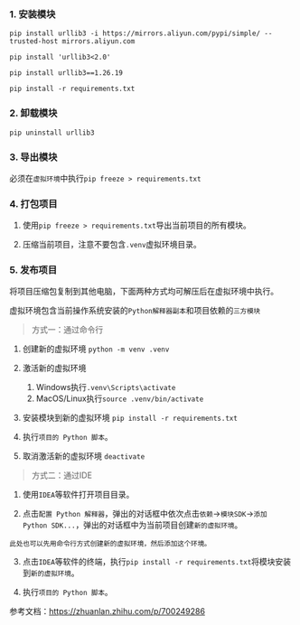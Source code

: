 ### 1. 安装模块

`pip install urllib3 -i https://mirrors.aliyun.com/pypi/simple/ --trusted-host mirrors.aliyun.com`

`pip install 'urllib3<2.0'`

`pip install urllib3==1.26.19`

`pip install -r requirements.txt`

### 2. 卸载模块

`pip uninstall urllib3`

### 3. 导出模块

必须在`虚拟环境`中执行`pip freeze > requirements.txt`

### 4. 打包项目

1. 使用`pip freeze > requirements.txt`导出当前项目的所有模块。

2. 压缩当前项目，注意不要包含`.venv`虚拟环境目录。

### 5. 发布项目

将项目压缩包复制到其他电脑，下面两种方式均可解压后在虚拟环境中执行。

虚拟环境包含当前操作系统安装的`Python解释器副本`和项目依赖的`三方模块`

> 方式一：通过命令行

1. 创建新的虚拟环境
`python -m venv .venv`

2. 激活新的虚拟环境
   1. Windows执行`.venv\Scripts\activate`
   2. MacOS/Linux执行`source .venv/bin/activate`

3. 安装模块到新的虚拟环境
`pip install -r requirements.txt`

4. 执行`项目的 Python 脚本`。

5. 取消激活新的虚拟环境
`deactivate`

> 方式二：通过IDE

1. 使用`IDEA`等软件打开项目目录。

2. 点击`配置 Python 解释器`，弹出的对话框中依次点击`依赖`->`模块SDK`->`添加 Python SDK...`，弹出的对话框中为当前项目创建`新的虚拟环境`。
```
此处也可以先用命令行方式创建新的虚拟环境，然后添加这个环境。
```

3. 点击`IDEA`等软件的终端，执行`pip install -r requirements.txt`将模块安装到`新的虚拟环境`。

4. 执行`项目的 Python 脚本`。

参考文档：https://zhuanlan.zhihu.com/p/700249286